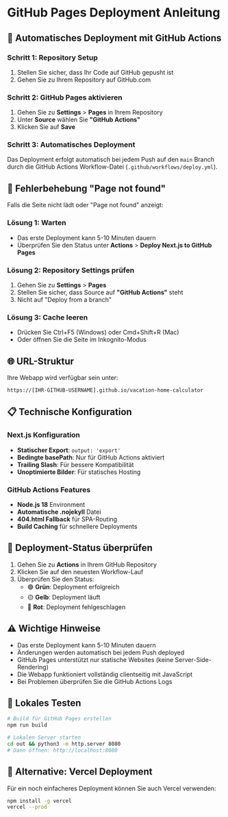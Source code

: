 # GitHub Pages Deployment Anleitung

## 🚀 Automatisches Deployment mit GitHub Actions

### Schritt 1: Repository Setup
1. Stellen Sie sicher, dass Ihr Code auf GitHub gepusht ist
2. Gehen Sie zu Ihrem Repository auf GitHub.com

### Schritt 2: GitHub Pages aktivieren
1. Gehen Sie zu **Settings** > **Pages** in Ihrem Repository
2. Unter **Source** wählen Sie **"GitHub Actions"**
3. Klicken Sie auf **Save**

### Schritt 3: Automatisches Deployment
Das Deployment erfolgt automatisch bei jedem Push auf den `main` Branch durch die GitHub Actions Workflow-Datei (`.github/workflows/deploy.yml`).

## 🔧 Fehlerbehebung "Page not found"

Falls die Seite nicht lädt oder "Page not found" anzeigt:

### Lösung 1: Warten
- Das erste Deployment kann 5-10 Minuten dauern
- Überprüfen Sie den Status unter **Actions** > **Deploy Next.js to GitHub Pages**

### Lösung 2: Repository Settings prüfen
1. Gehen Sie zu **Settings** > **Pages**
2. Stellen Sie sicher, dass Source auf **"GitHub Actions"** steht
3. Nicht auf "Deploy from a branch" 

### Lösung 3: Cache leeren
- Drücken Sie Ctrl+F5 (Windows) oder Cmd+Shift+R (Mac)
- Oder öffnen Sie die Seite im Inkognito-Modus

## 🌐 URL-Struktur

Ihre Webapp wird verfügbar sein unter:
```
https://[IHR-GITHUB-USERNAME].github.io/vacation-home-calculator
```

## 📋 Technische Konfiguration

### Next.js Konfiguration
- **Statischer Export**: `output: 'export'`
- **Bedingte basePath**: Nur für GitHub Actions aktiviert
- **Trailing Slash**: Für bessere Kompatibilität
- **Unoptimierte Bilder**: Für statisches Hosting

### GitHub Actions Features
- **Node.js 18** Environment
- **Automatische .nojekyll** Datei
- **404.html Fallback** für SPA-Routing
- **Build Caching** für schnellere Deployments

## 🔄 Deployment-Status überprüfen

1. Gehen Sie zu **Actions** in Ihrem GitHub Repository
2. Klicken Sie auf den neuesten Workflow-Lauf
3. Überprüfen Sie den Status:
   - 🟢 **Grün**: Deployment erfolgreich
   - 🟡 **Gelb**: Deployment läuft
   - 🔴 **Rot**: Deployment fehlgeschlagen

## ⚠️ Wichtige Hinweise

- Das erste Deployment kann 5-10 Minuten dauern
- Änderungen werden automatisch bei jedem Push deployed  
- GitHub Pages unterstützt nur statische Websites (keine Server-Side-Rendering)
- Die Webapp funktioniert vollständig clientseitig mit JavaScript
- Bei Problemen überprüfen Sie die GitHub Actions Logs

## 🔧 Lokales Testen

```bash
# Build für GitHub Pages erstellen
npm run build

# Lokalen Server starten
cd out && python3 -m http.server 8080
# Dann öffnen: http://localhost:8080
```

## 📱 Alternative: Vercel Deployment

Für ein noch einfacheres Deployment können Sie auch Vercel verwenden:

```bash
npm install -g vercel
vercel --prod
```
